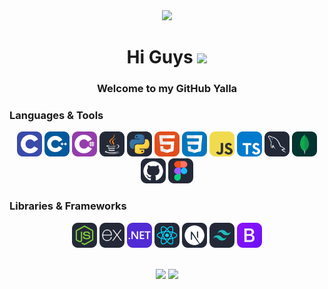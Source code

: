 <div align="center">
  <img src="https://64.media.tumblr.com/5d2d839cd70bc3db2fa9acddb9cedd92/tumblr_nbpotrjgO11qi4ibzo1_500.gif" height="300"/>
</div>

<h1 align="center">
  Hi Guys
  <span>
    <img src="https://camo.githubusercontent.com/e8e7b06ecf583bc040eb60e44eb5b8e0ecc5421320a92929ce21522dbc34c891/68747470733a2f2f6d656469612e67697068792e636f6d2f6d656469612f6876524a434c467a6361737252346961377a2f67697068792e676966" width="40" />
  </span>
</h1>

<h3 align="center">Welcome to my GitHub Yalla</h3>

<h3 align="Left">Languages & Tools</h3>
<p align="center">
  <a> <img src="https://github.com/tandpfun/skill-icons/raw/main/icons/C.svg" alt="c" widht="40" height="40" /> </a>
  <a> <img src="https://github.com/tandpfun/skill-icons/raw/main/icons/CPP.svg" alt="cpp" widht="40" height="40" /> </a>
  <a> <img src="https://github.com/tandpfun/skill-icons/raw/main/icons/CS.svg" alt="cs" widht="40" height="40" /> </a>
  <a> <img src="https://github.com/tandpfun/skill-icons/raw/main/icons/Java-Dark.svg" alt="java" widht="40" height="40" /> </a>
  <a> <img src="https://github.com/tandpfun/skill-icons/raw/main/icons/Python-Dark.svg" alt="py" widht="40" height="40" /> </a>
  <a> <img src="https://github.com/tandpfun/skill-icons/raw/main/icons/HTML.svg" alt="html" widht="40" height="40" /> </a>
  <a> <img src="https://github.com/tandpfun/skill-icons/raw/main/icons/CSS.svg" alt="css" widht="40" height="40" /> </a>
  <a> <img src="https://github.com/tandpfun/skill-icons/raw/main/icons/JavaScript.svg" alt="js" widht="40" height="40" /> </a>
  <a> <img src="https://github.com/tandpfun/skill-icons/raw/main/icons/TypeScript.svg" alt="ts" widht="40" height="40" /> </a>
  <a> <img src="https://github.com/tandpfun/skill-icons/raw/main/icons/MySQL-Dark.svg" alt="sql" widht="40" height="40" /> </a>
  <a> <img src="https://github.com/tandpfun/skill-icons/raw/main/icons/MongoDB.svg" alt="mongo" widht="40" height="40" /> </a>
  <a> <img src="https://github.com/tandpfun/skill-icons/raw/main/icons/Github-Dark.svg" alt="linux" widht="40" height="40" /> </a>
  <a> <img src="https://github.com/tandpfun/skill-icons/raw/main/icons/Figma-Dark.svg" alt="figma" widht="40" height="40" /> </a>
</p>

<h3 align="Left">Libraries & Frameworks</h3>
<p align="center">
  <a> <img src="https://github.com/tandpfun/skill-icons/raw/main/icons/NodeJS-Dark.svg" alt="node" widht="40" height="40" /> </a>
  <a> <img src="https://github.com/tandpfun/skill-icons/raw/main/icons/ExpressJS-Dark.svg" alt="exp" widht="40" height="40" /> </a>
  <a> <img src="https://github.com/tandpfun/skill-icons/raw/main/icons/DotNet.svg" alt="dotnet" widht="40" height="40" /> </a>
  <a> <img src="https://github.com/tandpfun/skill-icons/raw/main/icons/React-Dark.svg" alt="react" widht="40" height="40" /> </a>
  <a> <img src="https://github.com/tandpfun/skill-icons/raw/main/icons/NextJS-Dark.svg" alt="next" widht="40" height="40" /> </a>
  <a> <img src="https://github.com/tandpfun/skill-icons/raw/main/icons/TailwindCSS-Dark.svg" alt="tailwind" widht="40" height="40" /> </a>
  <a> <img src="https://github.com/tandpfun/skill-icons/raw/main/icons/Bootstrap.svg" alt="bootstrap" widht="40" height="40" /> </a>
</p>
<br>

<div align="center">
  <img src="https://github-readme-stats.vercel.app/api?username=Chawongr&show_icons=true&theme=gotham" height="175"  />
  <img src="https://github-readme-stats.vercel.app/api/top-langs/?username=Chawongr&layout=compact&theme=gotham" height="175" />  
</div> 
  



  
  


